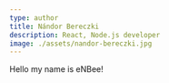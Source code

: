 ```yaml
---
type: author
title: Nándor Bereczki
description: React, Node.js developer
image: ./assets/nandor-bereczki.jpg
---
```


Hello my name is eNBee!

